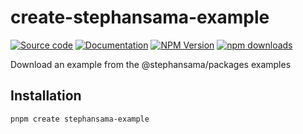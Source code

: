 # create-stephansama-example

[![Source code](https://img.shields.io/badge/Source-666666?style=flat\&logo=github\&label=Github\&labelColor=211F1F)](https://github.com/stephansama/packages/tree/main/packages/example)
[![Documentation](https://img.shields.io/badge/Documentation-211F1F?style=flat\&logo=Wikibooks\&labelColor=211F1F)](https://packages.stephansama.info/modules/create-stephansama-example)
[![NPM Version](https://img.shields.io/npm/v/create-stephansama-example?logo=npm\&logoColor=red\&color=211F1F\&labelColor=211F1F)](https://www.npmjs.com/package/create-stephansama-example)
[![npm downloads](https://img.shields.io/npm/dw/create-stephansama-example?labelColor=211F1F)](https://www.npmjs.com/package/create-stephansama-example)

Download an example from the @stephansama/packages examples

## Installation

```sh
pnpm create stephansama-example
```
